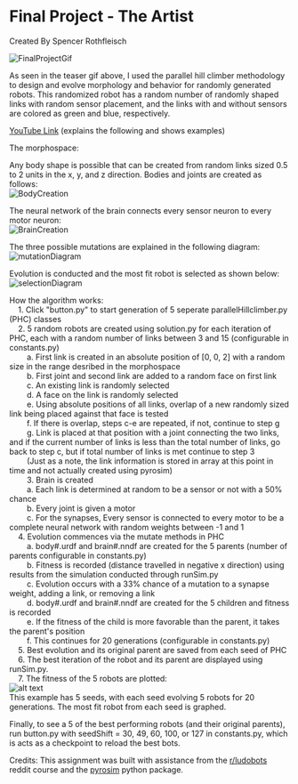 # Final Project - The Artist
Created By Spencer Rothfleisch

![FinalProjectGif](https://github.com/Suspence1127/mybots/blob/finalProject/FinalProjectGif.gif)

As seen in the teaser gif above, I used the parallel hill climber methodology to design and evolve morphology and behavior for randomly generated robots. This randomized robot has a random number of randomly shaped links with random sensor placement, and the links with and without sensors are colored as green and blue, respectively.

[YouTube Link](https://youtube.com/) (explains the following and shows examples)

The morphospace:<br />

Any body shape is possible that can be created from random links sized 0.5 to 2 units in the x, y, and z direction. Bodies and joints are created as follows:<br/>
![BodyCreation](https://github.com/Suspence1127/mybots/blob/finalProject/bodyCreationDiagram.jpg)<br/>

The neural network of the brain connects every sensor neuron to every motor neuron:<br/>
![BrainCreation](https://github.com/Suspence1127/mybots/blob/finalProject/brainCreationDiagram.jpg)<br/>

The three possible mutations are explained in the following diagram:<br />
![mutationDiagram](https://github.com/Suspence1127/mybots/blob/finalProject/mutationDiagram.jpg)<br/>

Evolution is conducted and the most fit robot is selected as shown below:<br/>
![selectionDiagram](https://github.com/Suspence1127/mybots/blob/finalProject/selectionDiagram.jpg)<br/>

How the algorithm works:<br />
&nbsp;&nbsp;&nbsp;&nbsp;1. Click "button.py" to start generation of 5 seperate parallelHillclimber.py (PHC) classes<br />
&nbsp;&nbsp;&nbsp;&nbsp;2. 5 random robots are created using solution.py for each iteration of PHC, each with a random number of links between 3 and 15 (configurable in constants.py)<br />
&nbsp;&nbsp;&nbsp;&nbsp;&nbsp;&nbsp;&nbsp;&nbsp;a. First link is created in an absolute position of [0, 0, 2] with a random size in the range desribed in the morphospace<br />
&nbsp;&nbsp;&nbsp;&nbsp;&nbsp;&nbsp;&nbsp;&nbsp;b. First joint and second link are added to a random face on first link<br />
&nbsp;&nbsp;&nbsp;&nbsp;&nbsp;&nbsp;&nbsp;&nbsp;c. An existing link is randomly selected<br />
&nbsp;&nbsp;&nbsp;&nbsp;&nbsp;&nbsp;&nbsp;&nbsp;d. A face on the link is randomly selected<br />
&nbsp;&nbsp;&nbsp;&nbsp;&nbsp;&nbsp;&nbsp;&nbsp;e. Using absolute positions of all links, overlap of a new randomly sized link being placed against that face is tested<br />
&nbsp;&nbsp;&nbsp;&nbsp;&nbsp;&nbsp;&nbsp;&nbsp;f. If there is overlap, steps c-e are repeated, if not, continue to step g<br />
&nbsp;&nbsp;&nbsp;&nbsp;&nbsp;&nbsp;&nbsp;&nbsp;g. Link is placed at that position with a joint connecting the two links, and if the current number of links is less than the total number of links, go back to step c, but if total number of links is met continue to step 3<br />
&nbsp;&nbsp;&nbsp;&nbsp;&nbsp;&nbsp;&nbsp;&nbsp;(Just as a note, the link information is stored in array at this point in time and not actually created using pyrosim)<br />
&nbsp;&nbsp;&nbsp;&nbsp;&nbsp;&nbsp;&nbsp;&nbsp;3. Brain is created<br />
&nbsp;&nbsp;&nbsp;&nbsp;&nbsp;&nbsp;&nbsp;&nbsp;a. Each link is determined at random to be a sensor or not with a 50% chance<br />
&nbsp;&nbsp;&nbsp;&nbsp;&nbsp;&nbsp;&nbsp;&nbsp;b. Every joint is given a motor <br />
&nbsp;&nbsp;&nbsp;&nbsp;&nbsp;&nbsp;&nbsp;&nbsp;c. For the synapses, Every sensor is connected to every motor to be a complete neural network with random weights between -1 and 1<br />
&nbsp;&nbsp;&nbsp;&nbsp;4. Evolution commences via the mutate methods in PHC<br />
&nbsp;&nbsp;&nbsp;&nbsp;&nbsp;&nbsp;&nbsp;&nbsp;a. body#.urdf and brain#.nndf are created for the 5 parents (number of parents configurable in constants.py)<br />
&nbsp;&nbsp;&nbsp;&nbsp;&nbsp;&nbsp;&nbsp;&nbsp;b. Fitness is recorded (distance travelled in negative x direction) using results from the simulation conducted through runSim.py<br />
&nbsp;&nbsp;&nbsp;&nbsp;&nbsp;&nbsp;&nbsp;&nbsp;c. Evolution occurs with a 33% chance of a mutation to a synapse weight, adding a link, or removing a link<br />
&nbsp;&nbsp;&nbsp;&nbsp;&nbsp;&nbsp;&nbsp;&nbsp;d. body#.urdf and brain#.nndf are created for the 5 children and fitness is recorded<br />
&nbsp;&nbsp;&nbsp;&nbsp;&nbsp;&nbsp;&nbsp;&nbsp;e. If the fitness of the child is more favorable than the parent, it takes the parent's position<br />
&nbsp;&nbsp;&nbsp;&nbsp;&nbsp;&nbsp;&nbsp;&nbsp;f. This continues for 20 generations (configurable in constants.py)<br />
&nbsp;&nbsp;&nbsp;&nbsp;5. Best evolution and its original parent are saved from each seed of PHC<br />
&nbsp;&nbsp;&nbsp;&nbsp;6. The best iteration of the robot and its parent are displayed using runSim.py.<br /> 
&nbsp;&nbsp;&nbsp;&nbsp;7. The fitness of the 5 robots are plotted:<br />
![alt text](https://github.com/Suspence1127/mybots/blob/finalProject/samplePlot.png)<br />
This example has 5 seeds, with each seed evolving 5 robots for 20 generations. The most fit robot from each seed is graphed.

Finally, to see a 5 of the best performing robots (and their original parents), run button.py with seedShift = 30, 49, 60, 100, or 127 in constants.py, which is acts as a checkpoint to reload the best bots.

Credits: This assignment was built with assistance from the [r/ludobots](https://www.reddit.com/r/ludobots/) reddit course and the [pyrosim](https://ccappelle.github.io/pyrosim/) python package.